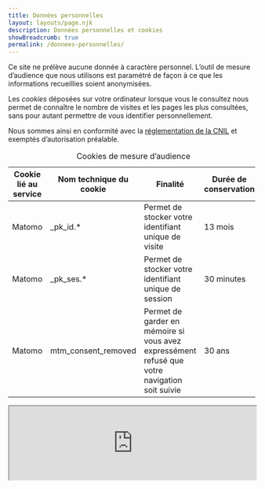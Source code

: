 ```yaml
---
title: Données personnelles
layout: layouts/page.njk
description: Données personnelles et cookies
showBreadcrumb: true
permalink: /donnees-personnelles/
---
```


Ce site ne prélève aucune donnée à caractère personnel. L’outil de mesure d’audience que nous utilisons est paramétré de façon à ce que les informations recueillies soient anonymisées.

Les _cookies_ déposées sur votre ordinateur lorsque vous le consultez nous permet de connaître le nombre de visites et les pages les plus consultées, sans pour autant permettre de vous identifier personnellement.

Nous sommes ainsi en conformité avec la [réglementation de la CNIL](https://www.cnil.fr/fr/solutions-pour-les-cookies-de-mesure-daudience) et exemptés d’autorisation préalable.

<div class="fr-table fr-table--bordered">
<table>
  <caption>Cookies de mesure d’audience</caption>
  <thead>
  <tr>
    <th scope="col">Cookie lié au service</th>
    <th scope="col">Nom technique du cookie</th>
    <th scope="col">Finalité</th>
    <th scope="col">Durée de conservation</th>
  </tr>
  </thead>
  <tbody>
    <tr>
      <td>Matomo</td><td>_pk_id.*</td><td>Permet de stocker votre identifiant unique de visite</td><td>13 mois</td>
    </tr>
    <tr>
      <td>Matomo</td><td>_pk_ses.*</td><td>Permet de stocker votre identifiant unique de session</td><td>30 minutes</td>
    </tr>
    <tr>
      <td>Matomo</td><td>mtm_consent_removed</td><td>Permet de garder en mémoire si vous avez expressément refusé que votre navigation soit suivie</td><td>30 ans</td>
    </tr>
  </tbody>
</table>
</div>

<iframe src="https://stats.data.gouv.fr/index.php?module=CoreAdminHome&amp;action=optOut&amp;language=fr" height="150" width="100%" style="background-color: white;"></iframe>

